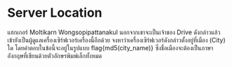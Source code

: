 # Server Location

แฮกเกอร์ Moltikarn Wongsopipattanakul นอกจากเขาจะเป็นเจ้าของ Drive ดังกล่าวแล้ว เข้ายังเป็นผู้ดูแลเครื่องเซิร์ฟเวอร์เครื่องนี้อีกด้วย จงหาว่าเครื่องเซิร์ฟเวอร์ดังกล่าวตั้งอยู่ที่เมือง (City) ใด โดยคำตอบในข้อนี้จะอยู่ในรูปแบบ flag{md5(city_name)} ซึ่งชื่อเมืองจะต้องเป็นภาษาอังกฤษที่เขียนด้วยตัวอักษรพิมพ์เล็กทั้งหมด
